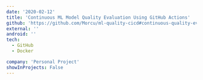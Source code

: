 ```yaml
---
date: '2020-02-12'
title: 'Continuous ML Model Quality Evaluation Using GitHub Actions'
github: 'https://github.com/Morcu/ml-quality-cicd#continuous-quality-evaluation-of-ml-models'
external: ''
android: ''
tech:
  - GitHub
  - Docker

company: 'Personal Project'
showInProjects: False
---
```

